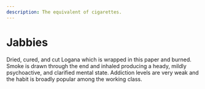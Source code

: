 ```yaml
---
description: The equivalent of cigarettes.
---
```


# Jabbies

Dried, cured, and cut Logana which is wrapped in this paper and burned. Smoke is drawn through the end and inhaled producing a heady, mildly psychoactive, and clarified mental state. Addiction levels are very weak and the habit is broadly popular among the working class.&#x20;
